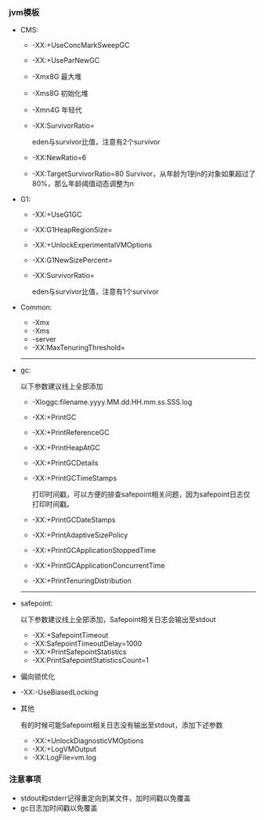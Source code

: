 ### jvm模板
* CMS:
  
  * -XX:+UseConcMarkSweepGC
  
  * -XX:+UseParNewGC
  
  * -Xmx8G 最大堆
  
  * -Xms8G 初始化堆
  
  * -Xmn4G 年轻代
  
  * -XX:SurvivorRatio=
  
    eden与survivor比值，注意有2个survivor
  
  * -XX:NewRatio=6
    
  * -XX:TargetSurvivorRatio=80
    Survivor，从年龄为1到n的对象如果超过了80%，那么年龄阈值动态调整为n
  
* G1:

  * -XX:+UseG1GC

  * -XX:G1HeapRegionSize=

  * -XX:+UnlockExperimentalVMOptions

  * -XX:G1NewSizePercent=

  * -XX:SurvivorRatio=

    eden与survivor比值，注意有1个survivor

* Common:
  
  * -Xmx
  * -Xms
  * -server
  * -XX:MaxTenuringThreshold=

  ---

* gc:

  以下参数建议线上全部添加

  * -Xloggc:filename.yyyy.MM.dd.HH.mm.ss.SSS.log

  * -XX:+PrintGC

  * -XX:+PrintReferenceGC

  * -XX:+PrintHeapAtGC

  * -XX:+PrintGCDetails

  * -XX:+PrintGCTimeStamps

    打印时间戳，可以方便的排查safepoint相关问题，因为safepoint日志仅打印时间戳。

  * -XX:+PrintGCDateStamps

  * -XX:+PrintAdaptiveSizePolicy

  * -XX:+PrintGCApplicationStoppedTime

  * -XX:+PrintGCApplicationConcurrentTime

  * -XX:+PrintTenuringDistribution

  ---

* safepoint:

  以下参数建议线上全部添加，Safepoint相关日志会输出至stdout

  * -XX:+SafepointTimeout
  * -XX:SafepointTimeoutDelay=1000
  * -XX:+PrintSafepointStatistics
  * -XX:PrintSafepointStatisticsCount=1

* 偏向锁优化
  
* -XX:-UseBiasedLocking
  
* 其他

  有的时候可能Safepoint相关日志没有输出至stdout，添加下述参数

  * -XX:+UnlockDiagnosticVMOptions
  * -XX:+LogVMOutput
  * -XX:LogFile=vm.log

### 注意事项

* stdout和stderr记得重定向到某文件，加时间戳以免覆盖
* gc日志加时间戳以免覆盖


